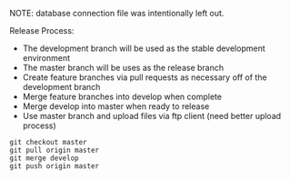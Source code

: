 NOTE: database connection file was intentionally left out. 

Release Process:
* The development branch will be used as the stable development environment
* The master branch will be uses as the release branch
* Create feature branches via pull requests as necessary off of the development branch
* Merge feature branches into develop when complete
* Merge develop into master when ready to release
* Use master branch and upload files via ftp client (need better upload process)

```
git checkout master
git pull origin master
git merge develop
git push origin master
```